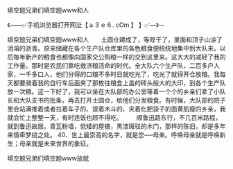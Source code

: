 填空题兄弟们填空题www和人

《——✅手机浏览器打开网沚【ａ３ｅ６. cOm 】 】✅—》--

填空题兄弟们填空题www和人　　土圆仓建成了，等晾干了，里面和顶子山涂了消溶的沥青。原来储藏在各个生产队仓库里的各色粮食便统统地集中到大队来。以后每年新产的粮食也都像向国家交公购粮一样的交到这里来。这大大的减轻了我的工作量。那时是农民们靠吃救济粮活命的时代。全大队六个生产队，二百多户人家，一千多口人，他们分得的口粮不多时日就吃光了，吃光了就得开仓放粮。我每天都要骑着我的自行车后面夹了那枚往粮食上盖的砖头般大的大印，到各个生产队放一次粮。这一下好了，我可以坐在大队部的办公室等着一个个的乡亲们拿了小队长和大队支书的批条，再去打开土圆仓，给他们分发粮食。有时候，大队部的院子里会站满推着或者拉着车子的、提着木斗的、夹着化肥袋子的面黄肌瘦的乡亲，我就会忙上整整一天，有时连饭也顾不得吃。
　　顺鲁迅路东行，不几百米路程，就到鲁迅故居。青瓦粉墙，低矮的屋檐，黑漆斑驳的木门，那样的陈旧，却是多年来情牵梦绕之处。
		40、世上最崇高的名字，就是您──母亲。呼唤母亲就是呼唤新生；母亲就是未来世界的象征。





填空题兄弟们填空题www放就
